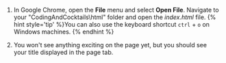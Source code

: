 1. In Google Chrome, open the **File** menu and select **Open File**. Navigate to your "CodingAndCocktails\html" folder and open the _index.html_ file.
{% hint style='tip' %}You can also use the keyboard shortcut `ctrl` + `o` on Windows machines.
{% endhint %}

1. You won't see anything exciting on the page yet, but you should see your title displayed in the page tab.

